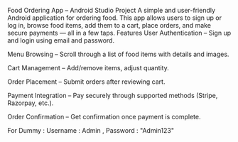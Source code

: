 Food Ordering App – Android Studio Project
A simple and user-friendly Android application for ordering food. This app allows users to sign up or log in, browse food items, add them to a cart, place orders, and make secure payments — all in a few taps.
 Features
User Authentication – Sign up and login using email and password.

Menu Browsing – Scroll through a list of food items with details and images.

Cart Management – Add/remove items, adjust quantity.

Order Placement – Submit orders after reviewing cart.

Payment Integration – Pay securely through supported methods (Stripe, Razorpay, etc.).

Order Confirmation – Get confirmation once payment is complete.

For Dummy : Username : Admin , Password : "Admin123"

